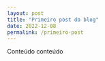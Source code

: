 ```yaml
---
layout: post
title: "Primeiro post do blog"
date: 2022-12-08
permalink: /primeiro-post
---
```


Conteúdo conteúdo
